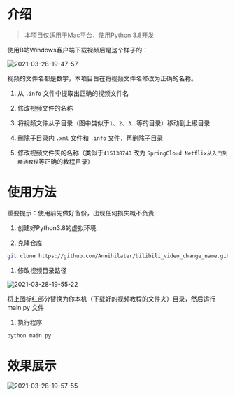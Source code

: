 # 介绍

> 本项目仅适用于Mac平台，使用Python 3.8开发

使用B站Windows客户端下载视频后是这个样子的：

![2021-03-28-19-47-57](https://klause-blog-pictures.oss-cn-shanghai.aliyuncs.com/uPic/2021-03-28-19-47-57.png)

视频的文件名都是数字，本项目旨在将视频文件名修改为正确的名称。

1. 从 `.info` 文件中提取出正确的视频文件名

2. 修改视频文件的名称

3. 将视频文件从子目录（图中类似于`1`、`2`、`3`...等的目录）移动到上级目录

4. 删除子目录内 `.xml` 文件和 `.info` 文件，再删除子目录

5. 修改视频文件夹的名称（类似于`415138740` 改为 `SpringCloud Netflix从入门到精通教程`等正确的教程目录）

# 使用方法

重要提示：使用前先做好备份，出现任何损失概不负责

1. 创建好Python3.8的虚拟环境

2. 克隆仓库

```Bash
git clone https://github.com/Annihilater/bilibili_video_change_name.git 
```

1. 修改视频目录路径

![2021-03-28-19-55-22](https://klause-blog-pictures.oss-cn-shanghai.aliyuncs.com/uPic/2021-03-28-19-55-22.png)

将上图标红部分替换为你本机（下载好的视频教程的文件夹）目录，然后运行 main.py 文件

1. 执行程序

```Bash
python main.py
```

# 效果展示

![2021-03-28-19-57-55](https://klause-blog-pictures.oss-cn-shanghai.aliyuncs.com/uPic/2021-03-28-19-57-55.png)